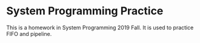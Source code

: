 # System Programming Practice
This is a homework in System Programming 2019 Fall.
It is used to practice FIFO and pipeline.
